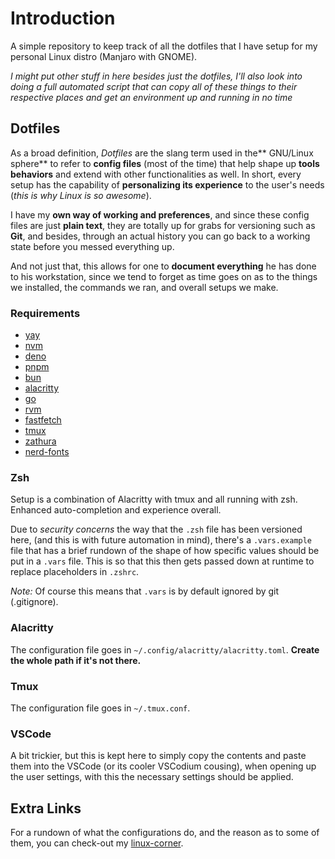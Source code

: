 # Introduction

A simple repository to keep track of all the dotfiles that I have setup for my
personal Linux distro (Manjaro with GNOME).

_I might put other stuff in here besides just the dotfiles, I'll also look into
doing a full automated script that can copy all of these things to their respective
places and get an environment up and running in no time_

## Dotfiles

As a broad definition, _Dotfiles_ are the slang term used in the** GNU/Linux sphere**
to refer to **config files** (most of the time) that help shape up **tools behaviors**
and extend with other functionalities as well. In short, every setup has the
capability of **personalizing its experience** to the user's needs (_this is why Linux
is so awesome_).

I have my **own way of working and preferences**, and since these config files are
just **plain text**, they are totally up for grabs for versioning such as **Git**,
and besides, through an actual history you can go back to a working state before
you messed everything up.

And not just that, this allows for one to **document everything** he has done to his
workstation, since we tend to forget as time goes on as to the things we installed,
the commands we ran, and overall setups we make.

### Requirements

- [yay](https://itsfoss.com/install-yay-arch-linux/)
- [nvm](https://github.com/nvm-sh/nvm?tab=readme-ov-file#installing-and-updating)
- [deno](https://docs.deno.com/runtime/getting_started/installation/)
- [pnpm](https://pnpm.io/installation)
- [bun](https://bun.com/docs/installation)
- [alacritty](https://github.com/alacritty/alacritty/blob/master/INSTALL.md)
- [go](https://go.dev/doc/install)
- [rvm](https://rvm.io/rvm/install)
- [fastfetch](https://itsfoss.com/install-yay-arch-linux/)
- [tmux](https://github.com/tmux/tmux/wiki/Installing)
- [zathura](https://archlinux.org/packages/extra/x86_64/zathura/)
- [nerd-fonts](https://archlinux.org/groups/any/nerd-fonts/)

### Zsh

Setup is a combination of Alacritty with tmux and all running with zsh. Enhanced
auto-completion and experience overall.

Due to _security concerns_ the way that the `.zsh` file has been versioned here,
(and this is with future automation in mind), there's a `.vars.example` file that
has a brief rundown of the shape of how specific values should be put in a `.vars`
file. This is so that this then gets passed down at runtime to replace placeholders
in `.zshrc`.

_Note:_ Of course this means that `.vars` is by default ignored by git (.gitignore).

### Alacritty

The configuration file goes in `~/.config/alacritty/alacritty.toml`. **Create the whole
path if it's not there.**

### Tmux

The configuration file goes in `~/.tmux.conf`.

### VSCode

A bit trickier, but this is kept here to simply copy the contents and paste them
into the VSCode (or its cooler VSCodium cousing), when opening up the user settings,
with this the necessary settings should be applied.

## Extra Links

For a rundown of what the configurations do, and the reason as to some of them,
you can check-out my [linux-corner](https://linux-corner.dsbalderrama.top/).
